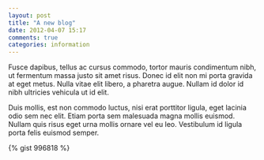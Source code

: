 ```yaml
---
layout: post
title: "A new blog"
date: 2012-04-07 15:17
comments: true
categories: information
---
```


Fusce dapibus, tellus ac cursus commodo, tortor mauris condimentum nibh, ut fermentum massa justo sit amet risus. Donec id elit non mi porta gravida at eget metus. Nulla vitae elit libero, a pharetra augue. Nullam id dolor id nibh ultricies vehicula ut id elit.

Duis mollis, est non commodo luctus, nisi erat porttitor ligula, eget lacinia odio sem nec elit. Etiam porta sem malesuada magna mollis euismod. Nullam quis risus eget urna mollis ornare vel eu leo. Vestibulum id ligula porta felis euismod semper.

{% gist 996818 %}
